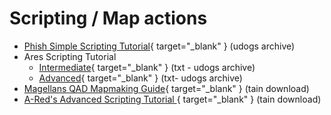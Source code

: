 # Scripting / Map actions

* [Phish Simple Scripting Tutorial](https://hl.udogs.net/files/Gaming/%20Myth%20Series/Myth%20II%20-%20Soulblighter/Documents/Information/Manuals/Scripting%20Text/SimpleScriptingTutorial.html){ target="_blank" } (udogs archive)
* Ares Scripting Tutorial
    - [Intermediate](https://hl.udogs.net/files/Uploads/%20User%20Uploads/A-Red/Ares'%20Scripting%20Tutorial/Intermediate.txt){ target="_blank" } (txt - udogs archive)
    - [Advanced](https://hl.udogs.net/files/Uploads/%20User%20Uploads/A-Red/Ares'%20Scripting%20Tutorial/Advanced%20Scripting.txt){ target="_blank" } (txt- udogs archive)
* [Magellans QAD Mapmaking Guide](https://tain.totalcodex.net/items/show/magellans-qad-mapmaking-guide){ target="_blank" } (tain download)
* [A-Red's Advanced Scripting Tutorial
](https://tain.totalcodex.net/items/show/a-reds-advanced-scripting-tutorial){ target="_blank" } (tain download)
